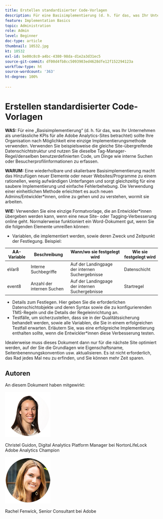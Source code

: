 ```yaml
---
title: Erstellen standardisierter Code-Vorlagen
description: Für eine Basisimplementierung (d. h. für das, was Ihr Unternehmen als unerlässliche KPIs für alle Adobe Analytics-Sites betrachtet) sollte Ihre Organisation nach Möglichkeit eine einzige Implementierungsmethode verwenden.
feature: Implementation Basics
topic: Administration
role: Admin
level: Beginner
doc-type: article
thumbnail: 10532.jpg
kt: 10532
exl-id: be00c8c0-a4bc-4380-98da-d1e2a3d31ec5
source-git-commit: df00d4fb8cc5093903ed4628dfe12f152294123a
workflow-type: ht
source-wordcount: '363'
ht-degree: 100%

---
```


# Erstellen standardisierter Code-Vorlagen

**WAS:** Für eine „Basisimplementierung“ (d. h. für das, was Ihr Unternehmen als unerlässliche KPIs für alle Adobe Analytics-Sites betrachtet) sollte Ihre Organisation nach Möglichkeit eine einzige Implementierungsmethode verwenden. Verwenden Sie beispielsweise die gleiche Site-übergreifende Datenschichtstruktur und nutzen Sie dieselbe Tag-Manager-Regel/denselben benutzerdefinierten Code, um Dinge wie interne Suchen oder Besucherprofilinformationen zu erfassen.

**WARUM:** Eine wiederholbare und skalierbare Basisimplementierung macht das Hinzufügen neuer Elemente oder neuer Websites/Programme zu einem rationellen, wenig aufwändigen Unterfangen und sorgt gleichzeitig für eine saubere Implementierung und einfache Fehlerbehebung. Die Verwendung einer einheitlichen Methode erleichtert es auch neuen Admins/Entwickler*innen, online zu gehen und zu verstehen, wormit sie arbeiten.

**WIE:** Verwenden Sie eine einzige Formatvorlage, die an Entwickler*innen übergeben werden kann, wenn eine neue Site- oder Tagging-Verbesserung online geht. Normalerweise funktioniert ein Word-Dokument gut, wenn Sie die folgenden Elemente umreißen können:

* Variablen, die implementiert werden, sowie deren Zweck und Zeitpunkt der Festlegung. Beispiel:

| AA-Variable | Beschreibung | Wann/wo sie festgelegt wird | Wie sie festgelegt wird |
|--- |--- |--- |--- |
| eVar8 | Interne Suchbegriffe | Auf der Landingpage der internen Suchergebnisse | Datenschicht |
| event8 | Anzahl der internen Suchen | Auf der Landingpage der internen Suchergebnisse | Startregel |

* Details zum Festlegen. Hier geben Sie die erforderlichen Datenschichtobjekte und deren Syntax sowie die zu konfigurierenden TMS-Regeln und die Details der Regeleinrichtung an.
* Testfälle, um sicherzustellen, dass sie in der Qualitätssicherung behandelt werden, sowie alle Variablen, die Sie in einem erfolgreichen Testfall erwarten. Erläutern Sie, was eine erfolgreiche Implementierung enthalten sollte, wenn die Entwickler*innen diese Verbesserung testen.

Idealerweise muss dieses Dokument dann nur für die nächste Site optimiert werden, auf der Sie die Grundlagen wie Eigenschaftsname, Seitenbenennungskonvention usw. aktualisieren. Es ist nicht erforderlich, das Rad jedes Mal neu zu erfinden, und Sie können mehr Zeit sparen.

## Autoren

An diesem Dokument haben mitgewirkt:

![Christel Guidon](assets/Christel-Headshot-150.png)

Christel Guidon, Digital Analytics Platform Manager bei NortonLifeLock
Adobe Analytics Champion

![Rachel Fenwick](assets/Rachel-Fenwick-150.png)

Rachel Fenwick, Senior Consultant bei Adobe
